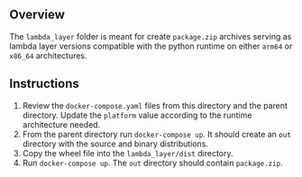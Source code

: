## Overview

The `lambda_layer` folder is meant for create `package.zip` archives serving as 
lambda layer versions compatible with the python runtime on either `arm64` or `x86_64`
architectures.

## Instructions
1. Review the `docker-compose.yaml` files from this directory and the parent directory. Update the `platform` value
according to the runtime architecture needed.
2. From the parent directory run `docker-compose up`. It should create an `out` directory with the source and binary
distributions.
3. Copy the wheel file into the `lambda_layer/dist` directory.
4. Run `docker-compose up`. The `out` directory should contain `package.zip`.
